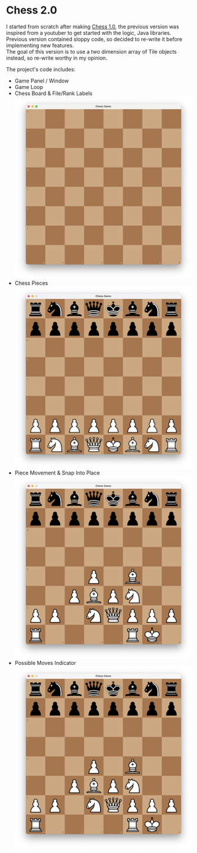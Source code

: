 # Chess 2.0

I started from scratch after making [Chess 1.0](https://github.com/BeraSenol/Chess-Game-Java), the previous version was inspired from a youtuber to get started with the logic, Java libraries.<br>
Previous version contained sloppy code, so decided to re-write it before implementing new features.<br>
The goal of this version is to use a two dimension array of Tile objects instead, so re-write worthy in my opinion.<br>

The project's code includes:<br>

- Game Panel / Window
- Game Loop
- Chess Board & File/Rank Labels
![Screenshot_1](https://github.com/BeraSenol/Chess-Game-Java-2.0/blob/main/res/readme/chess-board.png)
- Chess Pieces
![Screenshot_2](https://github.com/BeraSenol/Chess-Game-Java-2.0/blob/main/res/readme/chess-board-pieces.png)
- Piece Movement & Snap Into Place
![Screenshot_3](https://github.com/BeraSenol/Chess-Game-Java-2.0/blob/main/res/readme/chess-board-pieces-in-position.png)
- Possible Moves Indicator 
![Screenshot_4](https://github.com/BeraSenol/Chess-Game-Java-2.0/blob/main/res/readme/chess-board-pieces-in-position.png)
